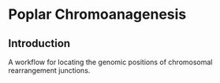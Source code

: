 # Poplar Chromoanagenesis

## Introduction
A workflow for locating the genomic positions of chromosomal rearrangement junctions.
